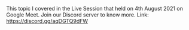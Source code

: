 This topic I covered in the Live Session that held on 4th August 2021 on Google Meet.
Join our Discord server to know more.
Link: https://discord.gg/aqDGTQ9dFW
